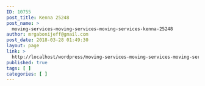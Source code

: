 ```yaml
---
ID: 10755
post_title: Kenna 25248
post_name: >
  moving-services-moving-services-moving-services-kenna-25248
author: mrgabonijeff@gmail.com
post_date: 2018-03-28 01:49:30
layout: page
link: >
  http://localhost/wordpress/moving-services-moving-services-moving-services-kenna-25248/
published: true
tags: [ ]
categories: [ ]
---
```

